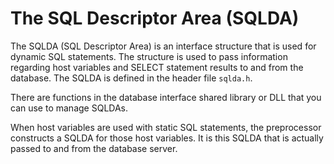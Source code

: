 <!-- loio3be327856c5f10149995effcedfc8901 -->

# The SQL Descriptor Area \(SQLDA\)

The SQLDA \(SQL Descriptor Area\) is an interface structure that is used for dynamic SQL statements. The structure is used to pass information regarding host variables and SELECT statement results to and from the database. The SQLDA is defined in the header file `sqlda.h`.

There are functions in the database interface shared library or DLL that you can use to manage SQLDAs.

When host variables are used with static SQL statements, the preprocessor constructs a SQLDA for those host variables. It is this SQLDA that is actually passed to and from the database server.

